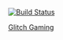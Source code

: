 [![Build Status](https://travis-ci.org/CaseyScott/Gaming-hardware-Django-milestone.svg?branch=master)](https://travis-ci.org/CaseyScott/Gaming-hardware-Django-milestone)

[Glitch Gaming](https://gaming-hardware-milestone4.herokuapp.com) 